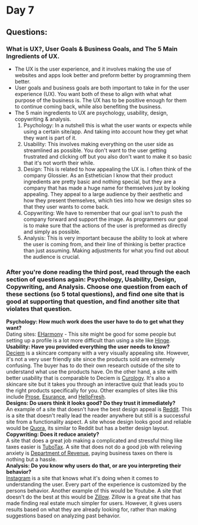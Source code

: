 # Day 7

## Questions:

### What is UX?, User Goals & Business Goals, and The 5 Main Ingredients of UX.
  * The UX is the user experience, and it involves making the use of websites and apps look better and preform better by programming them better.
  * User goals and business goals are both important to take in for the user experience (UX). You want both of these to align with what what purpose of the business is. The UX has to be positive enough for them to continue coming back, while also benefiting the business.
  * The 5 main ingredients to UX are psychology, usability, design, copywriting & analysis.
      1. Psychology: In a nutshell this is what the user wants or expects while using a certain site/app. And taking into account how they get what they want is part of it.
      2. Usability: This involves making everything on the user side as streamlined as possible. You don't want to the user getting frustrated and clicking off but you also don't want to make it so basic that it's not worth their while.
      3. Design:  This is related to how appealing the UX is. I often think of the company Glossier. As an Esthetician I know that their product ingredients are pretty basic and nothing special, but they are a company that has made a huge name for themselves just by looking appealing. They appeal to a large audience by their aesthetic and how they present themselves, which ties into how we design sites so that they user wants to come back.
      4. Copywriting: We have to remember that our goal isn't to push the company forward and support the image. As programmers our goal is to make sure that the actions of the user is preformed as directly and simply as possible.
      5. Analysis: This is very important because the ability to look at where the user is coming from, and their line of thinking is better practice than just assuming. Making adjustments for what you find out about the audience is crucial.

### After you're done reading the third post, read through the each section of questions again: Psychology, Usability, Design, Copywriting, and Analysis. Choose one question from each of these sections (so 5 total questions), and find one site that is good at supporting that question, and find another site that violates that question.
<b>Psychology: How much work does the user have to do to get what they want?</b>
<br />
Dating sites: <a href="http://www.eharmony.com">EHarmony</a> - This site might be good for some people but setting up a profile is a lot more difficult than using a site like <a href="http://www.hinge.com">Hinge</a>.
<br />
<b>Usability: Have you provided everything the user needs to know?</b>
<br />
<a href="http://www.deciem.com">Deciem</a> is a skincare company with a very visually appealing site. However, it's not a very user friendly site since the products sold are extremely confusing. The buyer has to do their own research outside of the site to understand what use the products have. On the other hand, a site with better usability that is comparable to Deciem is <a href="http://www.curology.com">Curology</a>. It's also a skincare site but it takes you through an interactive quiz that leads you to the right products specifically for you. Other examples of sites like this include <a href="http://www.prose.com">Prose</a>, <a href="http://www.esurance.com">Esurance</a>, and <a href="http://www.hellofresh.com">HelloFresh</a>.
<br />
<b>Designs: Do users think it looks good? Do they trust it immediately?</b>
<br />
An example of a site that doesn't have the best design appeal is <a href="http://www.reddit.com">Reddit<a/>. This is a site that doesn't really lead the reader anywhere but still is a successful site from a functionality aspect. A site whose design looks good and reliable would be <a href="http://www.quora.com">Quora</a>, its similar to Reddit but has a better design layout.
<br />
<b>Copywriting: Does it reduce anxiety?</b>
<br />
A site that does a great job making a complicated and stressful thing like taxes easier is <a href="http://wwwe.turbotax.com">TuboTax</a>. A site that does not do a good job with relieving anxiety is <a href="https://www.colorado.gov/revenueonline">Department of Revenue</a>, paying business taxes on there is nothing but a hassle.
<br />
<b>Analysis: Do you know why users do that, or are you interpreting their behavior?</b>
<br />
<a href="http://www.instagram.com">Instagram</a> is a site that knows what it's doing when it comes to understanding the user. Every part of the experience is customized by the persons behavior. Another example of this would be Youtube. A site that doesn't do the best at this would be <a href="http://www.zillow.com">Zillow</a>. Zillow is a great site that has made finding real estate much simpler for users. However, it gives users results based on what they are already looking for, rather than making suggestions based on analyzing past behavior.
